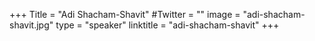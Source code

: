 +++
Title = "Adi Shacham-Shavit"
#Twitter = ""
image = "adi-shacham-shavit.jpg"
type = "speaker"
linktitle = "adi-shacham-shavit"
+++




